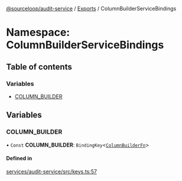[@sourceloop/audit-service](../README.md) / [Exports](../modules.md) / ColumnBuilderServiceBindings

# Namespace: ColumnBuilderServiceBindings

## Table of contents

### Variables

- [COLUMN\_BUILDER](ColumnBuilderServiceBindings.md#column_builder)

## Variables

### COLUMN\_BUILDER

• `Const` **COLUMN\_BUILDER**: `BindingKey`<[`ColumnBuilderFn`](../modules.md#columnbuilderfn)\>

#### Defined in

[services/audit-service/src/keys.ts:57](https://github.com/sourcefuse/loopback4-microservice-catalog/blob/93a7f917/services/audit-service/src/keys.ts#L57)
